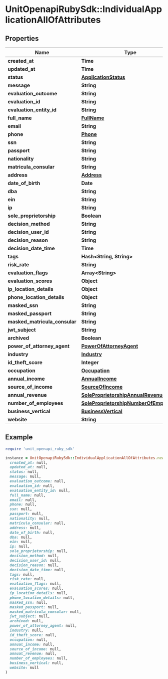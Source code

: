 # UnitOpenapiRubySdk::IndividualApplicationAllOfAttributes

## Properties

| Name | Type | Description | Notes |
| ---- | ---- | ----------- | ----- |
| **created_at** | **Time** |  |  |
| **updated_at** | **Time** |  | [optional] |
| **status** | [**ApplicationStatus**](ApplicationStatus.md) |  |  |
| **message** | **String** |  | [optional] |
| **evaluation_outcome** | **String** |  | [optional] |
| **evaluation_id** | **String** |  | [optional] |
| **evaluation_entity_id** | **String** |  | [optional] |
| **full_name** | [**FullName**](FullName.md) |  |  |
| **email** | **String** |  | [optional] |
| **phone** | [**Phone**](Phone.md) |  | [optional] |
| **ssn** | **String** |  | [optional] |
| **passport** | **String** |  | [optional] |
| **nationality** | **String** |  | [optional] |
| **matricula_consular** | **String** |  | [optional] |
| **address** | [**Address**](Address.md) |  | [optional] |
| **date_of_birth** | **Date** |  | [optional] |
| **dba** | **String** |  | [optional] |
| **ein** | **String** |  | [optional] |
| **ip** | **String** |  | [optional] |
| **sole_proprietorship** | **Boolean** |  | [optional] |
| **decision_method** | **String** |  | [optional] |
| **decision_user_id** | **String** |  | [optional] |
| **decision_reason** | **String** |  | [optional] |
| **decision_date_time** | **Time** |  | [optional] |
| **tags** | **Hash&lt;String, String&gt;** |  | [optional] |
| **risk_rate** | **String** |  | [optional] |
| **evaluation_flags** | **Array&lt;String&gt;** |  | [optional] |
| **evaluation_scores** | **Object** |  | [optional] |
| **ip_location_details** | **Object** |  | [optional] |
| **phone_location_details** | **Object** |  | [optional] |
| **masked_ssn** | **String** |  | [optional] |
| **masked_passport** | **String** |  | [optional] |
| **masked_matricula_consular** | **String** |  | [optional] |
| **jwt_subject** | **String** |  | [optional] |
| **archived** | **Boolean** |  | [optional] |
| **power_of_attorney_agent** | [**PowerOfAttorneyAgent**](PowerOfAttorneyAgent.md) |  | [optional] |
| **industry** | [**Industry**](Industry.md) |  | [optional] |
| **id_theft_score** | **Integer** |  | [optional] |
| **occupation** | [**Occupation**](Occupation.md) |  | [optional] |
| **annual_income** | [**AnnualIncome**](AnnualIncome.md) |  | [optional] |
| **source_of_income** | [**SourceOfIncome**](SourceOfIncome.md) |  | [optional] |
| **annual_revenue** | [**SoleProprietorshipAnnualRevenue**](SoleProprietorshipAnnualRevenue.md) |  | [optional] |
| **number_of_employees** | [**SoleProprietorshipNumberOfEmployees**](SoleProprietorshipNumberOfEmployees.md) |  | [optional] |
| **business_vertical** | [**BusinessVertical**](BusinessVertical.md) |  | [optional] |
| **website** | **String** |  | [optional] |

## Example

```ruby
require 'unit_openapi_ruby_sdk'

instance = UnitOpenapiRubySdk::IndividualApplicationAllOfAttributes.new(
  created_at: null,
  updated_at: null,
  status: null,
  message: null,
  evaluation_outcome: null,
  evaluation_id: null,
  evaluation_entity_id: null,
  full_name: null,
  email: null,
  phone: null,
  ssn: null,
  passport: null,
  nationality: null,
  matricula_consular: null,
  address: null,
  date_of_birth: null,
  dba: null,
  ein: null,
  ip: null,
  sole_proprietorship: null,
  decision_method: null,
  decision_user_id: null,
  decision_reason: null,
  decision_date_time: null,
  tags: null,
  risk_rate: null,
  evaluation_flags: null,
  evaluation_scores: null,
  ip_location_details: null,
  phone_location_details: null,
  masked_ssn: null,
  masked_passport: null,
  masked_matricula_consular: null,
  jwt_subject: null,
  archived: null,
  power_of_attorney_agent: null,
  industry: null,
  id_theft_score: null,
  occupation: null,
  annual_income: null,
  source_of_income: null,
  annual_revenue: null,
  number_of_employees: null,
  business_vertical: null,
  website: null
)
```

